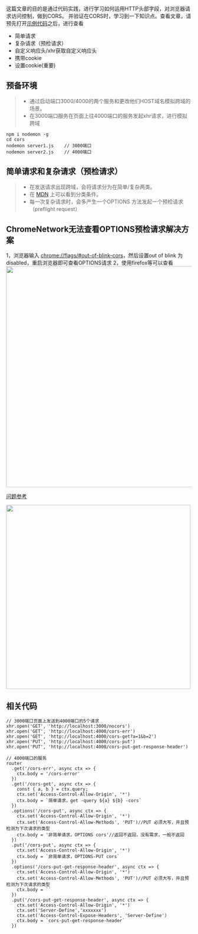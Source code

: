 这篇文章的目的是通过代码实践，进行学习如何运用HTTP头部字段，对浏览器请求访问控制，做到CORS。
并验证在CORS时，学习到一下知识点。查看文章，请预先打开[示例代码](https://github.com/lkdghzh/blog/tree/master/cors)之后，进行查看
+ 简单请求
+ 复杂请求（预检请求）
+ 自定义响应头/xhr获取自定义响应头
+ 携带cookie
+ 设置cookie(重要)

## 预备环境
> + 通过启动端口3000/4000的两个服务和更改他们HOST域名模拟跨域的场景。
> + 在3000端口服务在页面上往4000端口的服务发起xhr请求，进行模拟跨域
```
npm i nodemon -g
cd cors
nodemon server1.js    // 3000端口
nodemon server2.js    // 4000端口
```
## 简单请求和复杂请求（预检请求）
> + 在发送请求出现跨域，会将请求分为在简单/复杂两类。
> + 在 [MDN](https://developer.mozilla.org/zh-CN/docs/Web/HTTP/Access_control_CORS) 上可以看到分类条件。
> + 每一次复杂请求时，会多产生一个OPTIONS 方法发起一个预检请求（preflight request）
## ChromeNetwork无法查看OPTIONS预检请求解决方案
1，浏览器输入 [chrome://flags/#out-of-blink-cors](chrome://flags/#out-of-blink-cors)，然后设置out of blink 为disabled，重启浏览器即可查看OPTIONS请求
2，使用firefox等可以查看
<image width="600" src ="https://user-images.githubusercontent.com/17950406/75606031-c5477900-5b23-11ea-8948-a5abb5b51c6d.jpg">

[问题参考](https://www.cnblogs.com/willingtolove/p/12350429.html)

<image width="500" src ="https://user-images.githubusercontent.com/17950406/75606034-c8426980-5b23-11ea-8425-0013c6c3c8d8.jpg">

## 相关代码
``` JS
// 3000端口页面上发送到4000端口的5个请求
xhr.open('GET', 'http://localhost:3000/nocors')
xhr.open('GET', 'http://localhost:4000/cors-err')
xhr.open('GET', 'http://localhost:4000/cors-get?a=1&b=2')
xhr.open('PUT', 'http://localhost:4000/cors-put')
xhr.open('PUT', 'http://localhost:4000/cors-put-get-response-header')

// 4000端口的服务
router
  .get('/cors-err', async ctx => {
    ctx.body = '/cors-error'
  })
  .get('/cors-get', async ctx => {
    const { a, b } = ctx.query;
    ctx.set('Access-Control-Allow-Origin', '*')
    ctx.body = `简单请求，get -query ${a} ${b} -cors`
  })
  .options('/cors-put', async ctx => {
    ctx.set('Access-Control-Allow-Origin', '*')
    ctx.set('Access-Control-Allow-Methods', 'PUT')//PUT 必须大写，并且预检测为下次请求的类型
    ctx.body = '非简单请求，OPTIONS cors'//返回不返回，没有需求，一般不返回
  })
  .put('/cors-put', async ctx => {
    ctx.set('Access-Control-Allow-Origin', '*')
    ctx.body = `非简单请求，OPTIONS-PUT cors`
  })
  .options('/cors-put-get-response-header', async ctx => {
    ctx.set('Access-Control-Allow-Origin', '*')
    ctx.set('Access-Control-Allow-Methods', 'PUT')//PUT 必须大写，并且预检测为下次请求的类型
    ctx.body = ``
  })
  .put('/cors-put-get-response-header', async ctx => {
    ctx.set('Access-Control-Allow-Origin', '*')
    ctx.set('Server-Define','xxxxxxx')
    ctx.set('Access-Control-Expose-Headers', 'Server-Define')
    ctx.body = `cors-put-get-response-header`
  })
```


<!-- # 跨域
[维基](https://en.wikipedia.org/wiki/XMLHttpRequest)

```
npm i nodemon -g
nodemon ./file/server1.js    // 3000
nodemon ./file/server2.js    // 4000
```
## 显示临时标题
```
Provisional headers are shown
```
window.name
location.hash
document.domain
## 运行
``` bash
//安装服务器
# npm i anywhere -g 此文件服务器已经添加access-control 头
# npm i http-server -g

```
## 临时接触浏览器的跨域限制
## jsonp
## cors
## window.name
## location.hash
## location.hash
 -->
